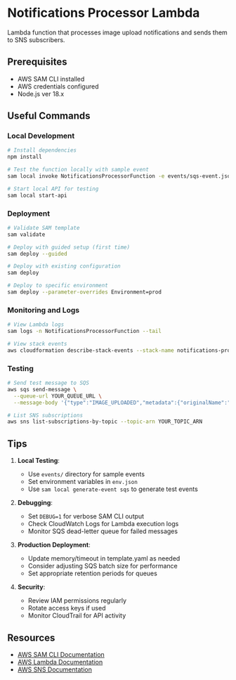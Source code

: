 # Notifications Processor Lambda

Lambda function that processes image upload notifications and sends them to SNS subscribers.

## Prerequisites

- AWS SAM CLI installed
- AWS credentials configured
- Node.js ver 18.x

## Useful Commands

### Local Development

```bash
# Install dependencies
npm install

# Test the function locally with sample event
sam local invoke NotificationsProcessorFunction -e events/sqs-event.json

# Start local API for testing
sam local start-api
```

### Deployment

```bash
# Validate SAM template
sam validate

# Deploy with guided setup (first time)
sam deploy --guided

# Deploy with existing configuration
sam deploy

# Deploy to specific environment
sam deploy --parameter-overrides Environment=prod
```

### Monitoring and Logs

```bash
# View Lambda logs
sam logs -n NotificationsProcessorFunction --tail

# View stack events
aws cloudformation describe-stack-events --stack-name notifications-processor
```

### Testing

```bash
# Send test message to SQS
aws sqs send-message \
  --queue-url YOUR_QUEUE_URL \
  --message-body '{"type":"IMAGE_UPLOADED","metadata":{"originalName":"test.jpg","sizeBytes":1024,"extension":"jpg"}}'

# List SNS subscriptions
aws sns list-subscriptions-by-topic --topic-arn YOUR_TOPIC_ARN
```

## Tips

1. **Local Testing**:
   - Use `events/` directory for sample events
   - Set environment variables in `env.json`
   - Use `sam local generate-event sqs` to generate test events

2. **Debugging**:
   - Set `DEBUG=1` for verbose SAM CLI output
   - Check CloudWatch Logs for Lambda execution logs
   - Monitor SQS dead-letter queue for failed messages

3. **Production Deployment**:
   - Update memory/timeout in template.yaml as needed
   - Consider adjusting SQS batch size for performance
   - Set appropriate retention periods for queues

4. **Security**:
   - Review IAM permissions regularly
   - Rotate access keys if used
   - Monitor CloudTrail for API activity

## Resources

- [AWS SAM CLI Documentation](https://docs.aws.amazon.com/serverless-application-model/latest/developerguide/serverless-sam-cli-command-reference.html)
- [AWS Lambda Documentation](https://docs.aws.amazon.com/lambda/latest/dg/welcome.html)
- [AWS SNS Documentation](https://docs.aws.amazon.com/sns/latest/dg/welcome.html)